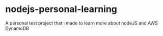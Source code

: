 # nodejs-personal-learning 
A personal test project that i made to learn more about nodeJS and AWS DynamoDB